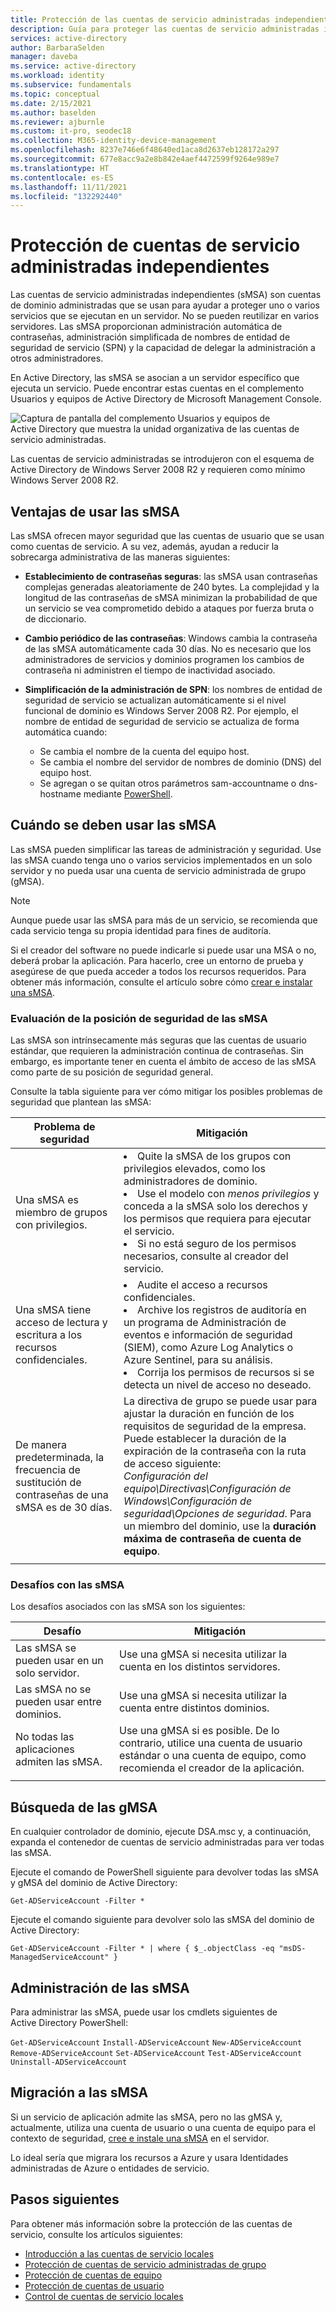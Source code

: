 ```yaml
---
title: Protección de las cuentas de servicio administradas independientes | Azure Active Directory
description: Guía para proteger las cuentas de servicio administradas independientes.
services: active-directory
author: BarbaraSelden
manager: daveba
ms.service: active-directory
ms.workload: identity
ms.subservice: fundamentals
ms.topic: conceptual
ms.date: 2/15/2021
ms.author: baselden
ms.reviewer: ajburnle
ms.custom: it-pro, seodec18
ms.collection: M365-identity-device-management
ms.openlocfilehash: 8237e746e6f48640ed1aca8d2637eb128172a297
ms.sourcegitcommit: 677e8acc9a2e8b842e4aef4472599f9264e989e7
ms.translationtype: HT
ms.contentlocale: es-ES
ms.lasthandoff: 11/11/2021
ms.locfileid: "132292440"
---
```

# <a name="secure-standalone-managed-service-accounts"></a>Protección de cuentas de servicio administradas independientes

Las cuentas de servicio administradas independientes (sMSA) son cuentas de dominio administradas que se usan para ayudar a proteger uno o varios servicios que se ejecutan en un servidor. No se pueden reutilizar en varios servidores. Las sMSA proporcionan administración automática de contraseñas, administración simplificada de nombres de entidad de seguridad de servicio (SPN) y la capacidad de delegar la administración a otros administradores. 

En Active Directory, las sMSA se asocian a un servidor específico que ejecuta un servicio. Puede encontrar estas cuentas en el complemento Usuarios y equipos de Active Directory de Microsoft Management Console.

![Captura de pantalla del complemento Usuarios y equipos de Active Directory que muestra la unidad organizativa de las cuentas de servicio administradas.](./media/securing-service-accounts/secure-standalone-msa-image-1.png)

Las cuentas de servicio administradas se introdujeron con el esquema de Active Directory de Windows Server 2008 R2 y requieren como mínimo Windows Server 2008 R2. 

## <a name="benefits-of-using-smsas"></a>Ventajas de usar las sMSA

Las sMSA ofrecen mayor seguridad que las cuentas de usuario que se usan como cuentas de servicio. A su vez, además, ayudan a reducir la sobrecarga administrativa de las maneras siguientes:

* **Establecimiento de contraseñas seguras**: las sMSA usan contraseñas complejas generadas aleatoriamente de 240 bytes. La complejidad y la longitud de las contraseñas de sMSA minimizan la probabilidad de que un servicio se vea comprometido debido a ataques por fuerza bruta o de diccionario.

* **Cambio periódico de las contraseñas**: Windows cambia la contraseña de las sMSA automáticamente cada 30 días. No es necesario que los administradores de servicios y dominios programen los cambios de contraseña ni administren el tiempo de inactividad asociado.

* **Simplificación de la administración de SPN**: los nombres de entidad de seguridad de servicio se actualizan automáticamente si el nivel funcional de dominio es Windows Server 2008 R2. Por ejemplo, el nombre de entidad de seguridad de servicio se actualiza de forma automática cuando:
   * Se cambia el nombre de la cuenta del equipo host.  
   * Se cambia el nombre del servidor de nombres de dominio (DNS) del equipo host.  
   * Se agregan o se quitan otros parámetros sam-accountname o dns-hostname mediante [PowerShell](/powershell/module/activedirectory/set-adserviceaccount).

## <a name="when-to-use-smsas"></a>Cuándo se deben usar las sMSA

Las sMSA pueden simplificar las tareas de administración y seguridad. Use las sMSA cuando tenga uno o varios servicios implementados en un solo servidor y no pueda usar una cuenta de servicio administrada de grupo (gMSA). 

> [!NOTE] 
> Aunque puede usar las sMSA para más de un servicio, se recomienda que cada servicio tenga su propia identidad para fines de auditoría. 

Si el creador del software no puede indicarle si puede usar una MSA o no, deberá probar la aplicación. Para hacerlo, cree un entorno de prueba y asegúrese de que pueda acceder a todos los recursos requeridos. Para obtener más información, consulte el artículo sobre cómo [crear e instalar una sMSA](/archive/blogs/askds/managed-service-accounts-understanding-implementing-best-practices-and-troubleshooting).

### <a name="assess-the-security-posture-of-smsas"></a>Evaluación de la posición de seguridad de las sMSA

Las sMSA son intrínsecamente más seguras que las cuentas de usuario estándar, que requieren la administración continua de contraseñas. Sin embargo, es importante tener en cuenta el ámbito de acceso de las sMSA como parte de su posición de seguridad general.

Consulte la tabla siguiente para ver cómo mitigar los posibles problemas de seguridad que plantean las sMSA:

| Problema de seguridad| Mitigación |
| - | - |
| Una sMSA es miembro de grupos con privilegios. | <li>Quite la sMSA de los grupos con privilegios elevados, como los administradores de dominio.<li>Use el modelo con *menos privilegios* y conceda a la sMSA solo los derechos y los permisos que requiera para ejecutar el servicio.<li>Si no está seguro de los permisos necesarios, consulte al creador del servicio. |
| Una sMSA tiene acceso de lectura y escritura a los recursos confidenciales. | <li>Audite el acceso a recursos confidenciales.<li>Archive los registros de auditoría en un programa de Administración de eventos e información de seguridad (SIEM), como Azure Log Analytics o Azure Sentinel, para su análisis.<li>Corrija los permisos de recursos si se detecta un nivel de acceso no deseado. |
| De manera predeterminada, la frecuencia de sustitución de contraseñas de una sMSA es de 30 días. | La directiva de grupo se puede usar para ajustar la duración en función de los requisitos de seguridad de la empresa. Puede establecer la duración de la expiración de la contraseña con la ruta de acceso siguiente:<br>*Configuración del equipo\Directivas\Configuración de Windows\Configuración de seguridad\Opciones de seguridad*. Para un miembro del dominio, use la **duración máxima de contraseña de cuenta de equipo**. |
| | |



### <a name="challenges-with-smsas"></a>Desafíos con las sMSA

Los desafíos asociados con las sMSA son los siguientes:

| Desafío| Mitigación |
| - | - |
| Las sMSA se pueden usar en un solo servidor. | Use una gMSA si necesita utilizar la cuenta en los distintos servidores. |
| Las sMSA no se pueden usar entre dominios. | Use una gMSA si necesita utilizar la cuenta entre distintos dominios. |
| No todas las aplicaciones admiten las sMSA. | Use una gMSA si es posible. De lo contrario, utilice una cuenta de usuario estándar o una cuenta de equipo, como recomienda el creador de la aplicación. |
| | |


## <a name="find-smsas"></a>Búsqueda de las gMSA

En cualquier controlador de dominio, ejecute DSA.msc y, a continuación, expanda el contenedor de cuentas de servicio administradas para ver todas las sMSA. 

Ejecute el comando de PowerShell siguiente para devolver todas las sMSA y gMSA del dominio de Active Directory: 

`Get-ADServiceAccount -Filter *`

Ejecute el comando siguiente para devolver solo las sMSA del dominio de Active Directory:

`Get-ADServiceAccount -Filter * | where { $_.objectClass -eq "msDS-ManagedServiceAccount" }`

## <a name="manage-smsas"></a>Administración de las sMSA

Para administrar las sMSA, puede usar los cmdlets siguientes de Active Directory PowerShell:

`Get-ADServiceAccount`
`Install-ADServiceAccount`
`New-ADServiceAccount`
`Remove-ADServiceAccount`
`Set-ADServiceAccount`
`Test-ADServiceAccount`
`Uninstall-ADServiceAccount`

## <a name="move-to-smsas"></a>Migración a las sMSA

Si un servicio de aplicación admite las sMSA, pero no las gMSA y, actualmente, utiliza una cuenta de usuario o una cuenta de equipo para el contexto de seguridad, [cree e instale una sMSA](/archive/blogs/askds/managed-service-accounts-understanding-implementing-best-practices-and-troubleshooting) en el servidor. 

Lo ideal sería que migrara los recursos a Azure y usara Identidades administradas de Azure o entidades de servicio.

## <a name="next-steps"></a>Pasos siguientes

Para obtener más información sobre la protección de las cuentas de servicio, consulte los artículos siguientes:

* [Introducción a las cuentas de servicio locales](service-accounts-on-premises.md)  
* [Protección de cuentas de servicio administradas de grupo](service-accounts-group-managed.md)  
* [Protección de cuentas de equipo](service-accounts-computer.md)  
* [Protección de cuentas de usuario](service-accounts-user-on-premises.md)  
* [Control de cuentas de servicio locales](service-accounts-govern-on-premises.md)
